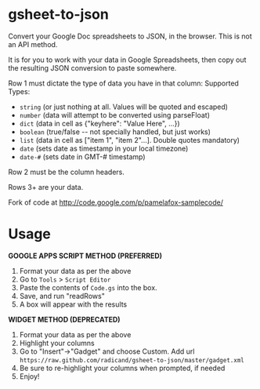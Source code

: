 gsheet-to-json
==============

Convert your Google Doc spreadsheets to JSON, in the browser.  This is not an API method.

It is for you to work with your data in Google Spreadsheets, then copy out the resulting JSON conversion to paste somewhere.

Row 1 must dictate the type of data you have in that column:
Supported Types:

 * `string` (or just nothing at all.  Values will be quoted and escaped)
 * `number` (data will attempt to be converted using parseFloat)
 * `dict` (data in cell as {"keyhere": "Value Here", ...})
 * `boolean` (true/false -- not specially handled, but just works)
 * `list` (data in cell as ["item 1", "item 2"...].  Double quotes mandatory)
 * `date` (sets date as timestamp in your local timezone)
 * `date-#` (sets date in GMT-# timestamp)

Row 2 must be the column headers.

Rows 3+ are your data.

Fork of code at http://code.google.com/p/pamelafox-samplecode/


Usage
=====

**GOOGLE APPS SCRIPT METHOD (PREFERRED)**

1. Format your data as per the above
2. Go to `Tools` > `Script Editor`
3. Paste the contents of `Code.gs` into the box.
4. Save, and run "readRows"
5. A box will appear with the results

**WIDGET METHOD (DEPRECATED)**

1. Format your data as per the above
2. Highlight your columns
3. Go to "Insert"->"Gadget" and choose Custom.  Add url `https://raw.github.com/radicand/gsheet-to-json/master/gadget.xml`
4. Be sure to re-highlight your columns when prompted, if needed
5. Enjoy!